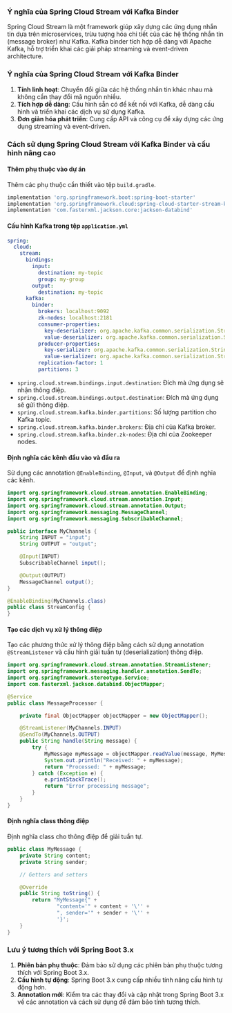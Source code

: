 ### Ý nghĩa của Spring Cloud Stream với Kafka Binder
Spring Cloud Stream là một framework giúp xây dựng các ứng dụng nhắn tin dựa trên microservices, trừu tượng hóa chi tiết của các hệ thống nhắn tin (message broker) như Kafka. Kafka binder tích hợp dễ dàng với Apache Kafka, hỗ trợ triển khai các giải pháp streaming và event-driven architecture.

### Ý nghĩa của Spring Cloud Stream với Kafka Binder
1. **Tính linh hoạt**: Chuyển đổi giữa các hệ thống nhắn tin khác nhau mà không cần thay đổi mã nguồn nhiều.
2. **Tích hợp dễ dàng**: Cấu hình sẵn có để kết nối với Kafka, dễ dàng cấu hình và triển khai các dịch vụ sử dụng Kafka.
3. **Đơn giản hóa phát triển**: Cung cấp API và công cụ để xây dựng các ứng dụng streaming và event-driven.

### Cách sử dụng Spring Cloud Stream với Kafka Binder và cấu hình nâng cao

#### Thêm phụ thuộc vào dự án
Thêm các phụ thuộc cần thiết vào tệp `build.gradle`.

```groovy
implementation 'org.springframework.boot:spring-boot-starter'
implementation 'org.springframework.cloud:spring-cloud-starter-stream-kafka'
implementation 'com.fasterxml.jackson.core:jackson-databind'
```

#### Cấu hình Kafka trong tệp `application.yml`

```yaml
spring:
  cloud:
    stream:
      bindings:
        input:
          destination: my-topic
          group: my-group
        output:
          destination: my-topic
      kafka:
        binder:
          brokers: localhost:9092
          zk-nodes: localhost:2181
          consumer-properties:
            key-deserializer: org.apache.kafka.common.serialization.StringDeserializer
            value-deserializer: org.apache.kafka.common.serialization.StringDeserializer
          producer-properties:
            key-serializer: org.apache.kafka.common.serialization.StringSerializer
            value-serializer: org.apache.kafka.common.serialization.StringSerializer
          replication-factor: 1
          partitions: 3
```

- `spring.cloud.stream.bindings.input.destination`: Đích mà ứng dụng sẽ nhận thông điệp.
- `spring.cloud.stream.bindings.output.destination`: Đích mà ứng dụng sẽ gửi thông điệp.
- `spring.cloud.stream.kafka.binder.partitions`: Số lượng partition cho Kafka topic.
- `spring.cloud.stream.kafka.binder.brokers`: Địa chỉ của Kafka broker.
- `spring.cloud.stream.kafka.binder.zk-nodes`: Địa chỉ của Zookeeper nodes.

#### Định nghĩa các kênh đầu vào và đầu ra

Sử dụng các annotation `@EnableBinding`, `@Input`, và `@Output` để định nghĩa các kênh.

```java
import org.springframework.cloud.stream.annotation.EnableBinding;
import org.springframework.cloud.stream.annotation.Input;
import org.springframework.cloud.stream.annotation.Output;
import org.springframework.messaging.MessageChannel;
import org.springframework.messaging.SubscribableChannel;

public interface MyChannels {
    String INPUT = "input";
    String OUTPUT = "output";

    @Input(INPUT)
    SubscribableChannel input();

    @Output(OUTPUT)
    MessageChannel output();
}

@EnableBinding(MyChannels.class)
public class StreamConfig {
}
```

#### Tạo các dịch vụ xử lý thông điệp

Tạo các phương thức xử lý thông điệp bằng cách sử dụng annotation `@StreamListener` và cấu hình giải tuần tự (deserialization) thông điệp.

```java
import org.springframework.cloud.stream.annotation.StreamListener;
import org.springframework.messaging.handler.annotation.SendTo;
import org.springframework.stereotype.Service;
import com.fasterxml.jackson.databind.ObjectMapper;

@Service
public class MessageProcessor {

    private final ObjectMapper objectMapper = new ObjectMapper();

    @StreamListener(MyChannels.INPUT)
    @SendTo(MyChannels.OUTPUT)
    public String handle(String message) {
        try {
            MyMessage myMessage = objectMapper.readValue(message, MyMessage.class);
            System.out.println("Received: " + myMessage);
            return "Processed: " + myMessage;
        } catch (Exception e) {
            e.printStackTrace();
            return "Error processing message";
        }
    }
}
```

#### Định nghĩa class thông điệp

Định nghĩa class cho thông điệp để giải tuần tự.

```java
public class MyMessage {
    private String content;
    private String sender;

    // Getters and setters

    @Override
    public String toString() {
        return "MyMessage{" +
                "content='" + content + '\'' +
                ", sender='" + sender + '\'' +
                '}';
    }
}
```

### Lưu ý tương thích với Spring Boot 3.x

1. **Phiên bản phụ thuộc**: Đảm bảo sử dụng các phiên bản phụ thuộc tương thích với Spring Boot 3.x.
2. **Cấu hình tự động**: Spring Boot 3.x cung cấp nhiều tính năng cấu hình tự động hơn.
3. **Annotation mới**: Kiểm tra các thay đổi và cập nhật trong Spring Boot 3.x về các annotation và cách sử dụng để đảm bảo tính tương thích.


